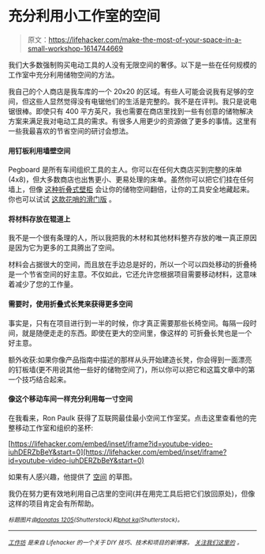 # 充分利用小工作室的空间

> 原文：<https://lifehacker.com/make-the-most-of-your-space-in-a-small-workshop-1614744669>

我们大多数强制购买电动工具的人没有无限空间的奢侈。以下是一些在任何规模的工作室中充分利用储物空间的方法。



我自己的个人商店是我车库的一个 20x20 的区域。有些人可能会说我有足够的空间，但这些人显然觉得没有电锯他们的生活是完整的。我不是在评判。我只是说电锯很棒。即使只有 400 平方英尺，我也需要在商店里找到一些有创意的储物解决方案来满足我对电动工具的需求。有很多人用更少的资源做了更多的事情。这里有一些我最喜欢的节省空间的研讨会想法。

#### **用钉板利用墙壁空间**

Pegboard 是所有车间组织工具的主人。你可以在任何大商店买到完整的床单(4x8)，但大多数商店也出售更小、更易处理的床单。虽然你可以把它们挂在任何墙上，但像 [这种折叠式壁柜](http://www.familyhandyman.com/tools/storage/how-to-build-a-wall-cabinet/view-all) 会让你的储物空间翻倍，让你的工具安全地藏起来。你也可以试试 [这款花哨的滑门版](http://www.shopnotes.com/plans/sliding-door-pegboard-cabinet/) 。

#### **将材料存放在辊道上**

我不是一个很有条理的人，所以我把我的木材和其他材料整齐存放的唯一真正原因是因为它为更多的工具腾出了空间。

材料会占据很大的空间，而且放在手边总是好的，所以一个可以四处移动的折叠椅是一个节省空间的好主意。不仅如此，它还允许您根据项目需要移动材料，这意味着减少了您的工作量。

#### **需要时，使用折叠式长凳来获得更多空间**

事实是，只有在项目进行到一半的时候，你才真正需要那些长椅空间。每隔一段时间，就是随便走走的东西。即使在更大的空间里，像这样的 可折叠长凳也是一个好主意。

额外收获:如果你像产品指南中描述的那样从头开始建造长凳，你会得到一面漂亮的钉板墙(更不用说其他一些好的储物空间了)，所以你可以把它和这篇文章中的第一个技巧结合起来。

#### 像这个移动车间一样充分利用每一寸空间

在我看来，Ron Paulk 获得了互联网最佳最小空间工作室奖。点击这里查看他的完整移动工作室和组织的圣杯:

 [https://lifehacker.com/embed/inset/iframe?id=youtube-video-iuhDERZbBeY&start=0](https://lifehacker.com/embed/inset/iframe?id=youtube-video-iuhDERZbBeY&start=0) 

如果有人感兴趣，他提供了 [空间](https://3dwarehouse.sketchup.com/model.html?redirect=1&mid=7502b632aed77573a480956f95ba13f8) 的草图。

我仍在努力更有效地利用自己店里的空间(并在用完工具后把它们放回原处)，但像这样的项目肯定会有所帮助。

<small>*标题图片由*</small>[<small>*donatas 1205*</small>](http://www.shutterstock.com/pic-147904313/stock-photo-carpentry-workshop-with-tools-and-supplies.html)<small>*(Shutterstock)和*</small>[<small>*phot ka*</small>](http://www.shutterstock.com/pic.mhtml?id=101982952&src=id)<small>*(Shutterstock)。*</small>

* * *

[<small>*工作坊*</small>](http://workshop.lifehacker.com/) <small>*是来自 Lifehacker 的一个关于 DIY 技巧、技术和项目的新博客。*</small> [<small>*关注我们这里的*</small>](https://twitter.com/WorkshopLH) <small>*。*</small>